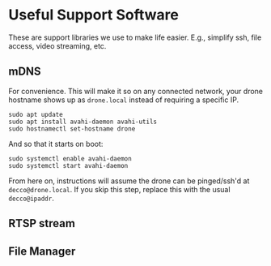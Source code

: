 # Useful Support Software
These are support libraries we use to make life easier. E.g., simplify ssh, file access, video streaming, etc.

## mDNS
For convenience. This will make it so on any connected network, your drone hostname shows up as `drone.local` instead of requiring a specific IP.
```
sudo apt update
sudo apt install avahi-daemon avahi-utils
sudo hostnamectl set-hostname drone
```
And so that it starts on boot:
```
sudo systemctl enable avahi-daemon
sudo systemctl start avahi-daemon
```
From here on, instructions will assume the drone can be pinged/ssh'd at `decco@drone.local`. If you skip this step, replace this with the usual `decco@ipaddr`.

## RTSP stream

## File Manager